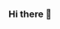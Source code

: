 ### Hi there 👋

<!--
**Foxy2013/Foxy2013** is a ✨ _special_ ✨ repository because its `README.md` (this file) appears on your GitHub profile.

Here are some ideas to get you started:

- 🔭 I’m currently working on ...
- 🌱 I’m currently learning ...how to get more subs
- 👯 I’m looking to collaborate on ...
- 🤔 I’m looking for help with ...
- 💬 Ask me about ...wtvr
- 📫 How to reach me: ...nightmarefoxy10212@gmail.com
- 😄 Pronouns: ...
- ⚡ Fun fact: ...
-->
